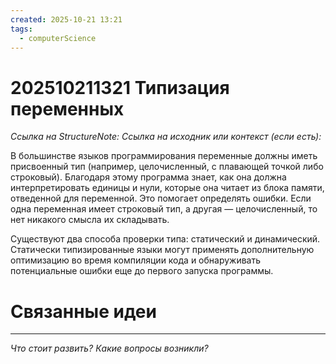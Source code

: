 ```yaml
---
created: 2025-10-21 13:21
tags:
  - computerScience
---
```

# 202510211321 Типизация переменных

*Ссылка на StructureNote:*
*Ссылка на исходник или контекст (если есть):*

В большинстве языков программирования переменные должны иметь присвоенный тип (например, целочисленный, с плавающей точкой либо строковый). Благодаря этому программа знает, как она должна интерпретировать единицы и нули, которые она читает из блока памяти, отведенной для переменной. Это помогает определять ошибки. Если одна переменная имеет строковый тип, а другая — целочисленный, то нет никакого смысла их складывать.

Существуют два способа проверки типа: статический и динамический. Статически типизированные языки могут применять дополнительную оптимизацию во время компиляции кода и обнаруживать потенциальные ошибки еще до первого запуска программы.

# Связанные идеи

---

*Что стоит развить? Какие вопросы возникли?*
